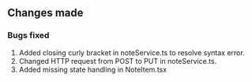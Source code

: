 ## Changes made
### Bugs fixed 
1. Added closing curly bracket in noteService.ts to resolve syntax error.
2. Changed HTTP request from POST to PUT in noteService.ts.
3. Added missing state handling in NoteItem.tsx